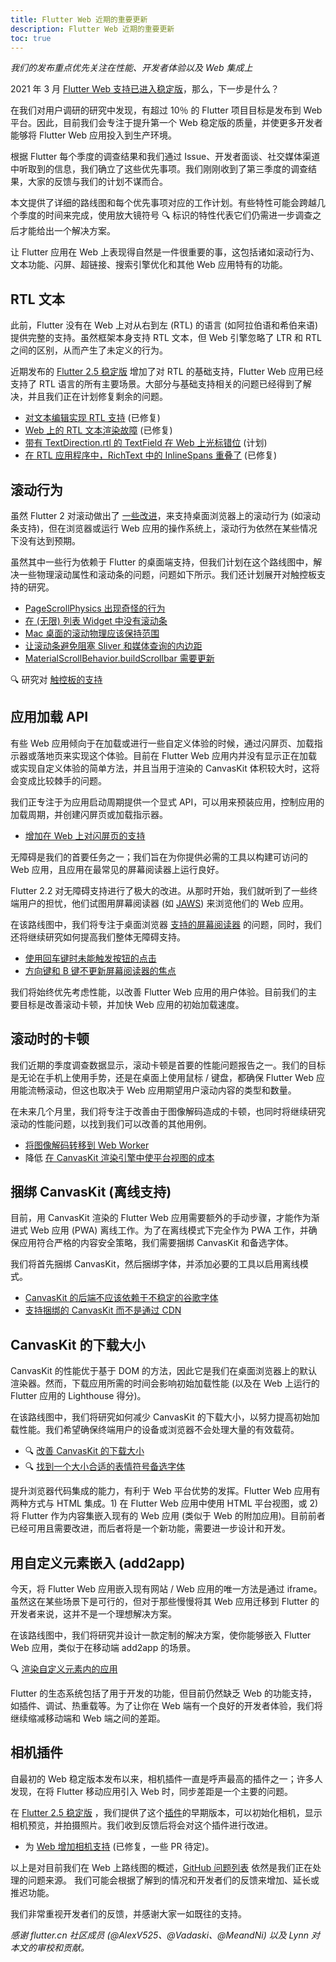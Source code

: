 ```yaml
---
title: Flutter Web 近期的重要更新
description: Flutter Web 近期的重要更新
toc: true
---
```


_我们的发布重点优先关注在性能、开发者体验以及 Web 集成上_

2021 年 3 月 [Flutter Web 支持已进入稳定版](/posts/flutter-web-support-hits-the-stable-milestone)，那么，下一步是什么？

在我们对用户调研的研究中发现，有超过 10％ 的 Flutter 项目目标是发布到 Web 平台。因此，目前我们会专注于提升第一个 Web 稳定版的质量，并使更多开发者能够将 Flutter Web 应用投入到生产环境。

根据 Flutter 每个季度的调查结果和我们通过 Issue、开发者面谈、社交媒体渠道中听取到的信息，我们确立了这些优先事项。我们刚刚收到了第三季度的调查结果，大家的反馈与我们的计划不谋而合。

本文提供了详细的路线图和每个优先事项对应的工作计划。有些特性可能会跨越几个季度的时间来完成，使用放大镜符号 🔍 标识的特性代表它们仍需进一步调查之后才能给出一个解决方案。

让 Flutter 应用在 Web 上表现得自然是一件很重要的事，这包括诸如滚动行为、文本功能、闪屏、超链接、搜索引擎优化和其他 Web 应用特有的功能。

## RTL 文本

此前，Flutter 没有在 Web 上对从右到左 (RTL) 的语言 (如阿拉伯语和希伯来语) 提供完整的支持。虽然框架本身支持 RTL 文本，但 Web 引擎忽略了 LTR 和 RTL 之间的区别，从而产生了未定义的行为。

近期发布的 [Flutter 2.5 稳定版](/posts/whats-new-in-flutter-2-5) 增加了对 RTL 的基础支持，Flutter Web 应用已经支持了 RTL 语言的所有主要场景。大部分与基础支持相关的问题已经得到了解决，并且我们正在计划修复剩余的问题。

- [对文本编辑实现 RTL 支持](https://github.com/flutter/flutter/issues/32239) (已修复)
- [Web 上的 RTL 文本渲染故障](https://github.com/flutter/flutter/issues/69396) (已修复)
- [带有 TextDirection.rtl 的 TextField 在 Web 上光标错位](https://github.com/flutter/flutter/issues/78550) (计划)
- [在 RTL 应用程序中，RichText 中的 InlineSpans 重叠了](https://github.com/flutter/flutter/issues/82136) (已修复)

## 滚动行为

虽然 Flutter 2 对滚动做出了 [一些改进](https://github.com/flutter/flutter/pulls?q=is%3Apr+is%3Aclosed+is%3Amerged+label%3A%22f%3A+scrolling%22)，来支持桌面浏览器上的滚动行为 (如滚动条支持)，但在浏览器或运行 Web 应用的操作系统上，滚动行为依然在某些情况下没有达到预期。

虽然其中一些行为依赖于 Flutter 的桌面端支持，但我们计划在这个路线图中，解决一些物理滚动属性和滚动条的问题，问题如下所示。我们还计划展开对触控板支持的研究。

- [PageScrollPhysics 出现奇怪的行为](https://github.com/flutter/flutter/issues/35687)
- [在 (无限) 列表 Widget 中没有滚动条](https://github.com/flutter/flutter/issues/41434)
- [Mac 桌面的滚动物理应该保持范围](https://github.com/flutter/flutter/issues/85579)
- [让滚动条避免阻塞 Sliver 和媒体查询的内边距](https://github.com/flutter/flutter/issues/13253)
- [MaterialScrollBehavior.buildScrollbar 需要更新](https://github.com/flutter/flutter/issues/87739)

🔍 研究对 [触控板的支持](https://github.com/flutter/flutter/issues/23604)

## 应用加载 API

有些 Web 应用倾向于在加载或进行一些自定义体验的时候，通过闪屏页、加载指示器或落地页来实现这个体验。目前在 Flutter Web 应用内并没有显示正在加载或实现自定义体验的简单方法，并且当用于渲染的 CanvasKit 体积较大时，这将会变成比较棘手的问题。

我们正专注于为应用启动周期提供一个显式 API，可以用来预装应用，控制应用的加载周期，并创建闪屏页或加载指示器。

- [增加在 Web 上对闪屏页的支持](https://github.com/flutter/flutter/issues/48468)

无障碍是我们的首要任务之一；我们旨在为你提供必需的工具以构建可访问的 Web 应用，且应用在最常见的屏幕阅读器上运行良好。

Flutter 2.2 对无障碍支持进行了极大的改进。从那时开始，我们就听到了一些终端用户的担忧，他们试图用屏幕阅读器 (如 [JAWS](https://www.freedomscientific.com/products/software/jaws/)) 来浏览他们的 Web 应用。

在该路线图中，我们将专注于桌面浏览器 [支持的屏幕阅读器](https://docs.flutter.cn/development/accessibility-and-localization/accessibility#screen-readers) 的问题，同时，我们还将继续研究如何提高我们整体无障碍支持。

- [使用回车键时未能触发按钮的点击](https://github.com/flutter/flutter/issues/83812)
- [方向键和 B 键不更新屏幕阅读器的焦点](https://github.com/flutter/flutter/issues/83809)

我们将始终优先考虑性能，以改善 Flutter Web 应用的用户体验。目前我们的主要目标是改善滚动卡顿，并加快 Web 应用的初始加载速度。

## 滚动时的卡顿

我们近期的季度调查数据显示，滚动卡顿是首要的性能问题报告之一。我们的目标是无论在手机上使用手势，还是在桌面上使用鼠标 / 键盘，都确保 Flutter Web 应用能流畅滚动，但这也取决于 Web 应用期望用户滚动内容的类型和数量。

在未来几个月里，我们将专注于改善由于图像解码造成的卡顿，也同时将继续研究滚动的性能问题，以找到我们可以改善的其他用例。

- [将图像解码转移到 Web Worker](https://github.com/flutter/flutter/issues/63397)
- 降低 [在 CanvasKit 渲染引擎中使平台视图的成本](https://github.com/flutter/flutter/issues/71884)

## 捆绑 CanvasKit (离线支持)

目前，用 CanvasKit 渲染的 Flutter Web 应用需要额外的手动步骤，才能作为渐进式 Web 应用 (PWA) 离线工作。为了在离线模式下完全作为 PWA 工作，并确保应用符合严格的内容安全策略，我们需要捆绑 CanvasKit 和备选字体。

我们将首先捆绑 CanvasKit，然后捆绑字体，并添加必要的工具以启用离线模式。

- [CanvasKit 的后端不应该依赖于不稳定的谷歌字体](https://github.com/flutter/flutter/issues/85793)
- [支持捆绑的 CanvasKit 而不是通过 CDN](https://github.com/flutter/flutter/issues/70101)

## CanvasKit 的下载大小

CanvasKit 的性能优于基于 DOM 的方法，因此它是我们在桌面浏览器上的默认渲染器。然而，下载应用所需的时间会影响初始加载性能 (以及在 Web 上运行的 Flutter 应用的 Lighthouse 得分)。

在该路线图中，我们将研究如何减少 CanvasKit 的下载大小，以努力提高初始加载性能。我们希望确保终端用户的设备或浏览器不会处理大量的有效载荷。

- 🔍 [改善 CanvasKit 的下载大小](https://github.com/flutter/flutter/issues/89616)
- 🔍 [找到一个大小合适的表情符号备选字体](https://github.com/flutter/flutter/issues/76248)

提升浏览器代码集成的能力，有利于 Web 平台优势的发挥。Flutter Web 应用有两种方式与 HTML 集成。1) 在 Flutter Web 应用中使用 HTML 平台视图，或 2) 将 Flutter 作为内容集嵌入现有的 Web 应用 (类似于 Web 的附加应用)。目前前者已经可用且需要改进，而后者将是一个新功能，需要进一步设计和开发。

## 用自定义元素嵌入 (add2app)

今天，将 Flutter Web 应用嵌入现有网站 / Web 应用的唯一方法是通过 iframe。虽然这在某些场景下是可行的，但对于那些慢慢将其 Web 应用迁移到 Flutter 的开发者来说，这并不是一个理想解决方案。

在该路线图中，我们将研究并设计一款定制的解决方案，使你能够嵌入 Flutter Web 应用，类似于在移动端 add2app 的场景。

🔍 [渲染自定义元素内的应用](https://github.com/flutter/flutter/issues/32329)

Flutter 的生态系统包括了用于开发的功能，但目前仍然缺乏 Web 的功能支持，如插件、调试、热重载等。为了让你在 Web 端有一个良好的开发者体验，我们将继续缩减移动端和 Web 端之间的差距。

## 相机插件

自最初的 Web 稳定版本发布以来，相机插件一直是呼声最高的插件之一；许多人发现，在将 Flutter 移动应用引入 Web 时，同步差距是一个主要的问题。

在 [Flutter 2.5 稳定版](/posts/whats-new-in-flutter-2-5) ，我们提供了这个[插件](https://pub.dev/packages/camera_web)的早期版本，可以初始化相机，显示相机预览，并拍摄照片。我们收到反馈后将会对这个插件进行改进。

- 为 [Web 增加相机支持](https://github.com/flutter/flutter/issues/45297) (已修复，一些 PR 待定)。

以上是对目前我们在 Web 上路线图的概述，[GitHub 问题列表](https://github.com/flutter/flutter/issues?q=is%3Aopen+is%3Aissue+label%3Aplatform-web+) 依然是我们正在处理的问题来源。
我们可能会根据了解到的情况和开发者们的反馈来增加、延长或推迟功能。

我们非常重视开发者们的反馈，并感谢大家一如既往的支持。

_感谢 flutter.cn 社区成员 (@AlexV525、@Vadaski、@MeandNi) 以及 Lynn 对本文的审校和贡献。_
